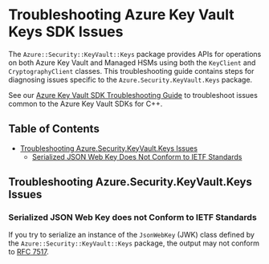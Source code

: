 # Troubleshooting Azure Key Vault Keys SDK Issues

The `Azure::Security::KeyVault::Keys` package provides APIs for operations on both Azure Key Vault and Managed HSMs using
both the `KeyClient` and `CryptographyClient` classes. This troubleshooting guide contains steps for diagnosing issues
specific to the `Azure.Security.KeyVault.Keys` package.

See our [Azure Key Vault SDK Troubleshooting Guide](https://github.com/Azure/azure-sdk-for-cpp/blob/main/sdk/keyvault/TROUBLESHOOTING.md)
to troubleshoot issues common to the Azure Key Vault SDKs for C++.

## Table of Contents

* [Troubleshooting Azure.Security.KeyVault.Keys Issues](#troubleshooting-azuresecuritykeyvaultkeys-issues)
  * [Serialized JSON Web Key Does Not Conform to IETF Standards](#serialized-json-web-key-does-not-conform-to-ietf-standards)

## Troubleshooting Azure.Security.KeyVault.Keys Issues

### Serialized JSON Web Key does not Conform to IETF Standards

If you try to serialize an instance of the `JsonWebKey` (JWK) class defined by the `Azure::Security::KeyVault::Keys` package,
the output may not conform to [RFC 7517](https://datatracker.ietf.org/doc/html/rfc7517).
